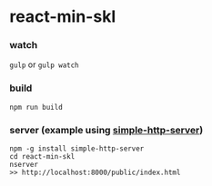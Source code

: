 # react-min-skl

### watch
`gulp` or `gulp watch`

### build
`npm run build`

### server (example using [simple-http-server](https://github.com/andrewpthorp/simple-http-server))
```
npm -g install simple-http-server
cd react-min-skl
nserver
>> http://localhost:8000/public/index.html
```
